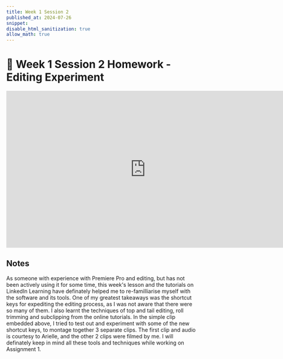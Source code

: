 ```yaml
---
title: Week 1 Session 2
published_at: 2024-07-26
snippet: 
disable_html_sanitization: true
allow_math: true
---
```


# :page_with_curl: Week 1 Session 2 Homework - Editing Experiment

<iframe title="vimeo-player" src="https://player.vimeo.com/video/990489257?h=e8abb1979b" width="736" height="414" frameborder="0"    allowfullscreen></iframe>

## Notes

As someone with experience with Premiere Pro and editing, but has not been actively using it for some time, this week's lesson and the tutorials on LinkedIn Learning have definately helped me to re-familliarise myself with the software and its tools. One of my greatest takeaways was the shortcut keys for expediting the editing process, as I was not aware that there were so many of them. I also learnt the techniques of top and tail editing, roll trimming and subclipping from the online tutorials. In the simple clip embedded above, I tried to test out and experiment with some of the new shortcut keys, to montage together 3 separate clips. The first clip and audio is courtesy to Arielle, and the other 2 clips were filmed by me. I will definately keep in mind all these tools and techniques while working on Assignment 1.
